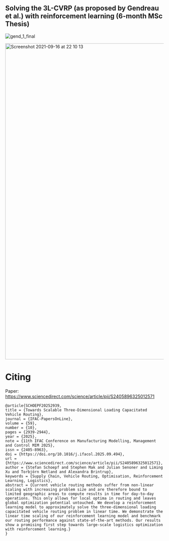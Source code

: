 ## Solving the 3L-CVRP (as proposed by Gendreau et al.) with reinforcement learning (6-month MSc Thesis)
![gend_1_final](https://user-images.githubusercontent.com/47212405/133686104-6b316192-ff86-4997-ab42-058fdedb7537.gif)

<img width="1003" alt="Screenshot 2021-09-16 at 22 10 13" src="https://user-images.githubusercontent.com/47212405/133686111-6b228499-b41f-40f4-869d-d5b937e56e94.png">

# Citing

Paper: https://www.sciencedirect.com/science/article/pii/S2405896325012571
```
@article{SCHOEPF20252939,
title = {Towards Scalable Three-Dimensional Loading Capacitated Vehicle Routing},
journal = {IFAC-PapersOnLine},
volume = {59},
number = {10},
pages = {2939-2944},
year = {2025},
note = {11th IFAC Conference on Manufacturing Modelling, Management and Control MIM 2025},
issn = {2405-8963},
doi = {https://doi.org/10.1016/j.ifacol.2025.09.494},
url = {https://www.sciencedirect.com/science/article/pii/S2405896325012571},
author = {Stefan Schoepf and Stephen Mak and Julian Senoner and Liming Xu and Torbjörn Netland and Alexandra Brintrup},
keywords = {Supply Chain, Vehicle Routing, Optimisation, Reinforcement Learning, Logistics},
abstract = {Current vehicle routing methods suffer from non-linear scaling with increasing problem size and are therefore bound to limited geographic areas to compute results in time for day-to-day operations. This only allows for local optima in routing and leaves global optimization potential untouched. We develop a reinforcement learning model to approximately solve the three-dimensional loading capacitated vehicle routing problem in linear time. We demonstrate the linear time scaling of our reinforcement learning model and benchmark our routing performance against state-of-the-art methods. Our results show a promising first step towards large-scale logistics optimization with reinforcement learning.}
}
```
